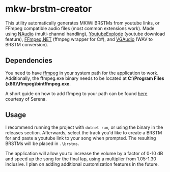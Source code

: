 # mkw-brstm-creator
This utility automatically generates MKWii BRSTMs from youtube links, or FFmpeg compatible audio files (most common extensions work). Made using [NAudio](https://github.com/naudio/NAudio) (multi-channel handling), [YoutubeExplode](https://github.com/Tyrrrz/YoutubeExplode) (youtube download feature), [FFmpeg.NET](https://github.com/cmxl/FFmpeg.NET) (ffmpeg wrapper for C#), and [VGAudio](https://github.com/Thealexbarney/VGAudio) (WAV to BRSTM conversion). 

## Dependencies
You need to have [ffmpeg](https://ffmpeg.org/download.html) in your system path for the application to work. Additionally, the ffmpeg.exe binary needs to be located at **C:\Program Files (x86)\ffmpeg\bin\ffmpeg.exe**.

A short guide on how to add ffmpeg to your path can be found [here](https://github.com/komaano/mkw-brstm-creator/blob/main/FFMPEG_INSTRUCTIONS.txt) courtesy of Serena.

## Usage
I recommend running the project with `dotnet run`, or using the binary in the releases section. Afterwards, select the track you'd like to create a BRSTM for and paste a youtube link to your song when prompted. The resulting BRSTMs will be placed in `.\brstms`. 

The application will allow you to increase the volume by a factor of 0-10 dB and speed up the song for the final lap, using a multiplier from 1.05-1.30 inclusive. I plan on adding additional customization features in the future. 
